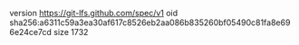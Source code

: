 version https://git-lfs.github.com/spec/v1
oid sha256:a6311c59a3ea30af617c8526eb2aa086b835260bf05490c81fa8e696e24ce7cd
size 1732
